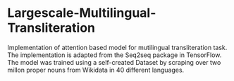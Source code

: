 # Largescale-Multilingual-Transliteration

Implementation of attention based model for mutilingual transliteration task. The implementation is adapted from the Seq2seq package in TensorFlow.
The model was trained using a self-created Dataset by scraping over two millon proper nouns from Wikidata in 40 different languages.
